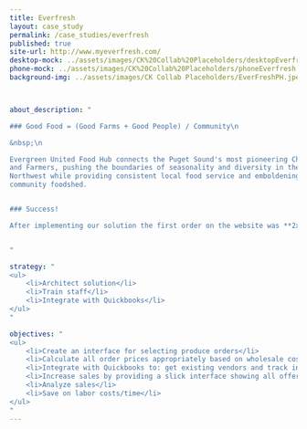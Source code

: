 ```yaml
---
title: Everfresh
layout: case_study
permalink: /case_studies/everfresh
published: true
site-url: http://www.myeverfresh.com/
desktop-mock: ../assets/images/CK%20Collab%20Placeholders/desktopEverfresh.png
phone-mock: ../assets/images/CK%20Collab%20Placeholders/phoneEverfresh.png
background-img: ../assets/images/CK Collab Placeholders/EverFreshPH.jpeg



about_description: "

### Good Food = (Good Farms + Good People) / Community\n

&nbsp;\n

Evergreen United Food Hub connects the Puget Sound's most pioneering Chefs
and Farmers, pushing the boundaries of seasonality and diversity in the Pacific
Northwest while providing consistent local food service and emboldening our
community foodshed.


### Success!

After implementing our solution the first order on the website was **2x the normal order!**


"

strategy: "
<ul>
    <li>Architect solution</li>
    <li>Train staff</li>
    <li>Integrate with Quickbooks</li>
</ul>
"

objectives: "
<ul>
    <li>Create an interface for selecting produce orders</li>
    <li>Calculate all order prices appropriately based on wholesale costs or retail costs</li>
    <li>Integrate with Quickbooks to: get existing vendors and track inventory</li>
    <li>Increase sales by providing a slick interface showing all offerings</li>
    <li>Analyze sales</li>
    <li>Save on labor costs/time</li>
</ul>
"
---
```

